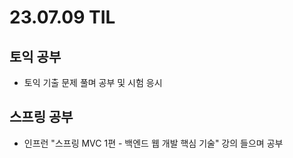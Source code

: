# 23.07.09 TIL

## 토익 공부

- 토익 기출 문제 풀며 공부 및 시험 응시

## 스프링 공부

- 인프런 "스프링 MVC 1편 - 백엔드 웹 개발 핵심 기술" 강의 들으며 공부
